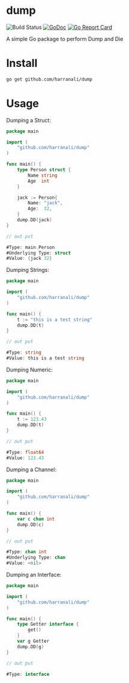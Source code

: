 # dump
![Build Status](https://github.com/harranali/dump/actions/workflows/build-main.yml/badge.svg)
[![GoDoc](https://godoc.org/github.com/harranali/dump?status.svg)](https://godoc.org/github.com/harranali/dump)
[![Go Report Card](https://goreportcard.com/badge/github.com/harranali/dump)](https://goreportcard.com/report/github.com/harranali/dump)

A simple Go package to perform Dump and Die

# Install
```bash
go get github.com/harranali/dump
```

# Usage 
Dumping a Struct:
```go
package main

import (
	"github.com/harranali/dump"
)

func main() {
	type Person struct {
		Name string
		Age  int
	}

	jack := Person{
		Name: "jack",
		Age:  32,
	}
	dump.DD(jack)
}

// out put

#Type: main.Person
#Underlying Type: struct
#Value: {jack 32}
```


Dumping Strings:
```go
package main

import (
	"github.com/harranali/dump"
)

func main() {
	t := "this is a test string"
	dump.DD(t)
}

// out put

#Type: string
#Value: this is a test string
```

Dumping Numeric:
```go
package main

import (
	"github.com/harranali/dump"
)

func main() {
	t := 123.43
	dump.DD(t)
}

// out put

#Type: float64
#Value: 123.43
```

Dumping a Channel:
```go
package main

import (
	"github.com/harranali/dump"
)

func main() {
	var c chan int
	dump.DD(c)
}

// out put

#Type: chan int
#Underlying Type: chan
#Value: <nil>
```

Dumping an Interface:
```go
package main

import (
	"github.com/harranali/dump"
)

func main() {
	type Getter interface {
		get()
	}
	var g Getter
	dump.DD(g)
}

// out put

#Type: interface
```
